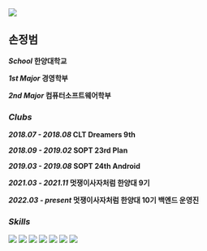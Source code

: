 <img src="https://capsule-render.vercel.app/api?type=waving&&color=0:0033ff,100:ccffff&height=200&section=header&text=JB's%20Profile&fontColor=ffffff&fontSize=50" />
<div>
    <h2 align="left"><b>손정범</b></h2>
    <div align="left">
        <p><b><i>School</i> 한양대학교</b></p>
        <p><b><i>1st Major</i> 경영학부</b></p>
        <p><b><i>2nd Major</i> 컴퓨터소프트웨어학부</b></p>
    </div>
</div>
<h3 align="left"><i>Clubs</i></h3>
<div align="left">
    <p><b><i>2018.07 - 2018.08</i> CLT Dreamers 9th</b></p>
    <p><b><i>2018.09 - 2019.02</i> SOPT 23rd Plan</b></p>
    <p><b><i>2019.03 - 2019.08</i> SOPT 24th Android</b></p>
    <p><b><i>2021.03 - 2021.11</i> 멋쟁이사자처럼 한양대 9기</b></p>
    <p><b><i>2022.03 - present</i> 멋쟁이사자처럼 한양대 10기 백엔드 운영진</b></p>
</div>
<h3 align="left"><i>Skills</i></h3>
<p align="left">
    <img src="https://img.shields.io/badge/java-007396?style=for-the-badge&logo=java&logoColor=white">
    <img src="https://img.shields.io/badge/python-3776AB?style=for-the-badge&logo=python&logoColor=white">
    <img src="https://img.shields.io/badge/django-092E20?style=for-the-badge&logo=django&logoColor=white">
    <img src="https://img.shields.io/badge/github-181717?style=for-the-badge&logo=github&logoColor=white">
    <img src="https://img.shields.io/badge/html5-E34F26?style=for-the-badge&logo=html5&logoColor=white"> 
    <img src="https://img.shields.io/badge/css-1572B6?style=for-the-badge&logo=css3&logoColor=white"> 
    <img src="https://img.shields.io/badge/amazonaws-232F3E?style=for-the-badge&logo=amazonaws&logoColor=white">   
</p>

